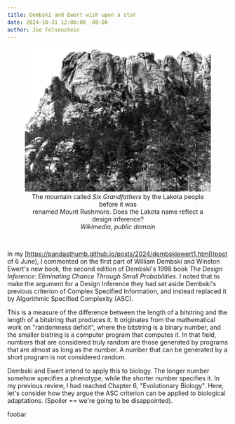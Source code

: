 ```yaml
---
title: Dembski and Ewert wish upon a star
date: 2024-10-31 12:00:00 -08:00
author: Joe Felsenstein
---
```



<div align="center"><figure><img width="600px" src="/uploads/2023/Six_Grandfathers.jpg" alt="[Six grandfathers image]">
<figcaption><div align="center">The mountain called <em>Six Grandfathers</em> by the 
Lakota people before it was <br/>renamed Mount Rushmore.  Does the Lakota name reflect 
a design inference?</div></figcaption><em>Wikimedia, public domain</em></figure></div>

<p>&nbsp;</p>

In my [https://pandasthumb.github.io/posts/2024/dembskiewert1.html](post of 6 June), I commented on the first part of William 
Dembski and Winston Ewert's new book, the second edition of Dembski's 
1998 book <em>The Design Inference: Eliminating Chance 
Through Small Probabilities</em>.   I noted that to make the argument 
for a Design Inference they had set aside Dembski's previous criterion 
of Complex Specified Information, and instead replaced it by 
Algorithmic Specified Complexity (ASC).

This is a measure of the difference between the length of a bitstring and the length of a bitstring that produces it. 
It originates from the mathematical work on "randomness deficit", where the bitstring is a binary number, and the smaller bistring is a computer program that computes it.  In that field, numbers that are considered truly random are those generated by programs that are almost as long as the number.  A number that can be generated by a short program is not considered random.


Dembski and Ewert intend to apply this to biology.  The longer number somehow specifies a phenotype, while the shorter number specifies it.  In my previous review, I had reached Chapter 6, "Evolutionary Biology".  Here, let's consider how they argue the ASC criterion can be applied to biological adaptations.  (Spoiler == we're going to be disappointed).

<!--more-->


foobar
